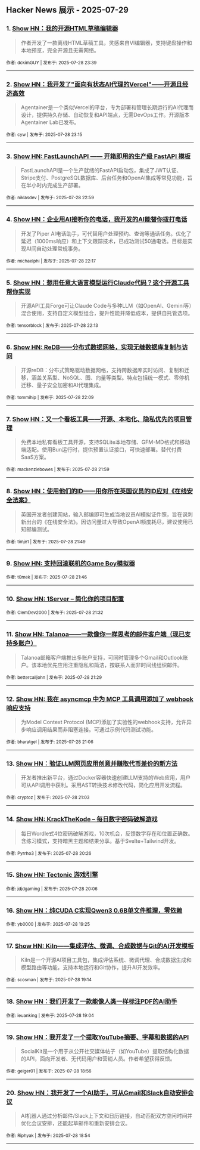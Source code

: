 ## Hacker News 展示 - 2025-07-29


### 1. [Show HN：我的开源HTML草稿编辑器](https://news.ycombinator.com/item?id=44717170)
> 作者开发了一款离线HTML草稿工具，灵感来自VI编辑器，支持键盘操作和本地预览，完全开源且无需网络。

<sub>作者: dckimGUY | 发布于: 2025-07-28 23:39</sub>

---

### 2. [Show HN：我开发了"面向有状态AI代理的Vercel"——开源且经济高效](https://news.ycombinator.com/item?id=44716929)
> Agentainer是一个类似Vercel的平台，专为部署和管理长期运行的AI代理而设计，提供持久存储、自动恢复和API端点，无需DevOps工作。开源版本Agentainer Lab已发布。

<sub>作者: cyw | 发布于: 2025-07-28 23:15</sub>

---

### 3. [Show HN: FastLaunchAPI —— 开箱即用的生产级 FastAPI 模板](https://news.ycombinator.com/item?id=44716785)
> FastLaunchAPI是一个生产就绪的FastAPI启动包，集成了JWT认证、Stripe支付、PostgreSQL数据库、后台任务和OpenAI集成等常见功能，旨在半小时内完成生产部署。

<sub>作者: niklasdev | 发布于: 2025-07-28 22:59</sub>

---

### 4. [Show HN：企业用AI接听你的电话，我开发的AI能替你拨打电话](https://news.ycombinator.com/item?id=44716414)
> 开发了Piper AI电话助手，可代替用户处理预约、查询等通话任务。优化了延迟（1000ms响应）和上下文跟踪技术，已成功测试50通电话。目标是实现AI间自动处理常规事务。

<sub>作者: michaelphi | 发布于: 2025-07-28 22:17</sub>

---

### 5. [Show HN：想用任意大语言模型运行Claude代码？这个开源工具帮你实现](https://news.ycombinator.com/item?id=44716378)
> 开源API工具Forge可让Claude Code与多种LLM（如OpenAI、Gemini等）混合使用，支持自定义模型组合，提升性能并降低成本，提供自托管选项。

<sub>作者: tensorblock | 发布于: 2025-07-28 22:13</sub>

---

### 6. [Show HN: ReDB——分布式数据网格，实现无缝数据库复制与访问](https://news.ycombinator.com/item?id=44716332)
> 开源reDB：分布式策略驱动数据网格，支持跨数据库实时访问、复制和迁移，涵盖关系型、NoSQL、图、向量等类型。特点包括统一模式、零停机迁移、量子安全加密和AI代理集成。

<sub>作者: tommihip | 发布于: 2025-07-28 22:09</sub>

---

### 7. [Show HN：又一个看板工具——开源、本地化、隐私优先的项目管理](https://news.ycombinator.com/item?id=44716216)
> 免费本地私有看板工具开源，支持SQLite本地存储、GFM-MD格式和移动端适配。使用Bun运行时，提供预置认证接口，可快速部署。替代付费SaaS方案。

<sub>作者: mackenziebowes | 发布于: 2025-07-28 21:59</sub>

---

### 8. [Show HN：使用他们的ID——用你所在英国议员的ID应对《在线安全法案》](https://news.ycombinator.com/item?id=44716106)
> 英国开发者创建网站，输入邮编即可生成当地议员AI模拟证件照，旨在讽刺新出台的《在线安全法》。因访问量过大导致OpenAI额度耗尽，建议使用已知邮编测试。

<sub>作者: timje1 | 发布于: 2025-07-28 21:49</sub>

---

### 9. [Show HN: 支持回滚联机的Game Boy模拟器](https://news.ycombinator.com/item?id=44716079)

<sub>作者: t0mek | 发布于: 2025-07-28 21:46</sub>

---

### 10. [Show HN: 1Server – 简化你的项目配置](https://news.ycombinator.com/item?id=44715945)

<sub>作者: ClemDev2000 | 发布于: 2025-07-28 21:32</sub>

---

### 11. [Show HN: Talanoa——一款像你一样思考的邮件客户端（现已支持多账户）](https://news.ycombinator.com/item?id=44715908)
> Talanoa邮箱客户端推出多账户支持，可同时管理多个Gmail和Outlook账户。该本地优先应用注重隐私和简洁，按联系人而非时间线组织邮件。

<sub>作者: bettercalljohn | 发布于: 2025-07-28 21:29</sub>

---

### 12. [Show HN: 我在 asyncmcp 中为 MCP 工具调用添加了 webhook 响应支持](https://news.ycombinator.com/item?id=44715641)
> 为Model Context Protocol (MCP)添加了实验性的webhook支持，允许异步响应调用结果而非阻塞连接。可通过示例代码测试功能。

<sub>作者: bharatgel | 发布于: 2025-07-28 21:06</sub>

---

### 13. [Show HN：验证LLM网页应用创意并赚取代币差价的新方法](https://news.ycombinator.com/item?id=44715615)
> 开发者推出新平台，通过Docker容器快速创建LLM支持的Web应用，用户可从API调用中获利。采用AST转换技术修改代码，简化应用开发流程。

<sub>作者: cryptoz | 发布于: 2025-07-28 21:03</sub>

---

### 14. [Show HN: KrackTheKode – 每日数字密码破解游戏](https://news.ycombinator.com/item?id=44715189)
> 每日Wordle式4位密码破解游戏，10次机会，反馈数字存在和位置正确数。含练习模式，支持暗黑主题和结果分享。基于Svelte+Tailwind开发。

<sub>作者: Pyrrho3 | 发布于: 2025-07-28 20:26</sub>

---

### 15. [Show HN: Tectonic 游戏引擎](https://news.ycombinator.com/item?id=44714959)

<sub>作者: jdjdgaming | 发布于: 2025-07-28 20:06</sub>

---

### 16. [Show HN：纯CUDA C实现Qwen3 0.6B单文件推理，零依赖](https://news.ycombinator.com/item?id=44714497)

<sub>作者: yb0000 | 发布于: 2025-07-28 19:25</sub>

---

### 17. [Show HN: Kiln——集成评估、微调、合成数据与Git的AI开发模板](https://news.ycombinator.com/item?id=44714350)
> Kiln是一个开源AI项目工具包，集成评估系统、微调代理、合成数据生成和模型路由等功能，支持本地运行和Git协作，提升AI开发效率。

<sub>作者: scosman | 发布于: 2025-07-28 19:14</sub>

---

### 18. [Show HN：我们开发了一款能像人类一样标注PDF的AI助手](https://news.ycombinator.com/item?id=44714205)

<sub>作者: ieuanking | 发布于: 2025-07-28 19:04</sub>

---

### 19. [Show HN：我开发了一个提取YouTube摘要、字幕和数据的API](https://news.ycombinator.com/item?id=44714075)
> SocialKit是一个用于从公开社交媒体帖子（如YouTube）提取结构化数据的API，面向开发者、无代码用户和营销人员。作者希望获得反馈。

<sub>作者: geiger01 | 发布于: 2025-07-28 18:56</sub>

---

### 20. [Show HN：我开发了一个AI助手，可从Gmail和Slack自动安排会议](https://news.ycombinator.com/item?id=44714047)
> AI机器人通过分析邮件/Slack上下文和日历链接，自动匹配双方空闲时间并优化会议安排，还能起草邮件和重新安排会议。

<sub>作者: Riphyak | 发布于: 2025-07-28 18:54</sub>

---
